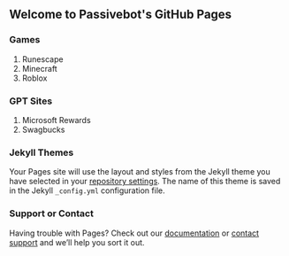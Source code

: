 ## Welcome to Passivebot's GitHub Pages

### Games
1. Runescape
2. Minecraft
3. Roblox

### GPT Sites
1. Microsoft Rewards
2. Swagbucks

### Jekyll Themes

Your Pages site will use the layout and styles from the Jekyll theme you have selected in your [repository settings](https://github.com/passivebot/Passivebot.github.io/settings/pages). The name of this theme is saved in the Jekyll `_config.yml` configuration file.

### Support or Contact

Having trouble with Pages? Check out our [documentation](https://docs.github.com/categories/github-pages-basics/) or [contact support](https://support.github.com/contact) and we’ll help you sort it out.

<!-- unpkg.com -->
<script src="https://unpkg.com/@markbattistella/docsify-sidebarfooter@latest"></script>

<!-- jsDelivr -->
<script src="https://cdn.jsdelivr.net/npm/@markbattistella/docsify-sidebarfooter@latest"></script>

<!-- locally -->
<script src="docsify-sidebarfooter.min.js"></script>
